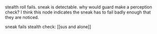 stealth roll fails. sneak is detectable. why would guard make a perception check? I think this node indicates the sneak has to fail badly enough  that they are noticed.

sneak fails stealth check: [[sus and alone]]

